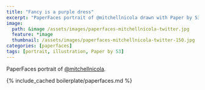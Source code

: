 ```yaml
---
title: "Fancy is a purple dress"
excerpt: "PaperFaces portrait of @mitchellnicola drawn with Paper by 53 on an iPad."
image: 
  path: &image /assets/images/paperfaces-mitchellnicola-twitter.jpg 
  feature: *image
  thumbnail: /assets/images/paperfaces-mitchellnicola-twitter-150.jpg
categories: [paperfaces]
tags: [portrait, illustration, Paper by 53]
---
```


PaperFaces portrait of [@mitchellnicola](https://twitter.com/mitchellnicola).

{% include_cached boilerplate/paperfaces.md %}
